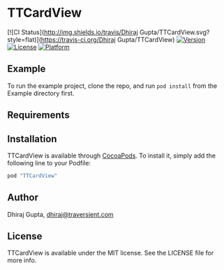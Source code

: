 # TTCardView

[![CI Status](http://img.shields.io/travis/Dhiraj Gupta/TTCardView.svg?style=flat)](https://travis-ci.org/Dhiraj Gupta/TTCardView)
[![Version](https://img.shields.io/cocoapods/v/TTCardView.svg?style=flat)](http://cocoapods.org/pods/TTCardView)
[![License](https://img.shields.io/cocoapods/l/TTCardView.svg?style=flat)](http://cocoapods.org/pods/TTCardView)
[![Platform](https://img.shields.io/cocoapods/p/TTCardView.svg?style=flat)](http://cocoapods.org/pods/TTCardView)

## Example

To run the example project, clone the repo, and run `pod install` from the Example directory first.

## Requirements

## Installation

TTCardView is available through [CocoaPods](http://cocoapods.org). To install
it, simply add the following line to your Podfile:

```ruby
pod "TTCardView"
```

## Author

Dhiraj Gupta, dhiraj@traversient.com

## License

TTCardView is available under the MIT license. See the LICENSE file for more info.
